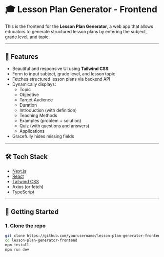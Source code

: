 # 🎓 Lesson Plan Generator - Frontend

This is the frontend for the **Lesson Plan Generator**, a web app that allows educators to generate structured lesson plans by entering the subject, grade level, and topic.

---

## 🌟 Features

- Beautiful and responsive UI using **Tailwind CSS**
- Form to input subject, grade level, and lesson topic
- Fetches structured lesson plans via backend API
- Dynamically displays:
  - Topic
  - Objective
  - Target Audience
  - Duration
  - Introduction (with definition)
  - Teaching Methods
  - Examples (problem + solution)
  - Quiz (with questions and answers)
  - Applications
- Gracefully hides missing fields

---

## 🛠️ Tech Stack

- [Next.js](https://nextjs.org/)
- [React](https://reactjs.org/)
- [Tailwind CSS](https://tailwindcss.com/)
- Axios (or fetch)
- TypeScript

---

## 🚀 Getting Started

### 1. Clone the repo

```bash
git clone https://github.com/yourusername/lesson-plan-generator-frontend.git
cd lesson-plan-generator-frontend
npm install
npm run dev


